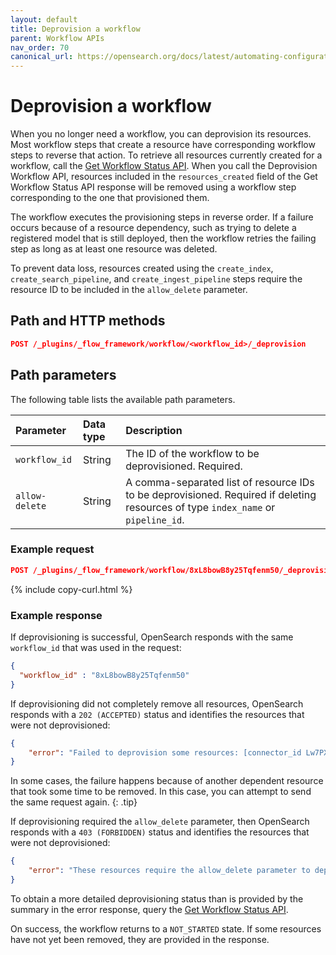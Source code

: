 ```yaml
---
layout: default
title: Deprovision a workflow
parent: Workflow APIs
nav_order: 70
canonical_url: https://opensearch.org/docs/latest/automating-configurations/api/deprovision-workflow/
---
```


# Deprovision a workflow

When you no longer need a workflow, you can deprovision its resources. Most workflow steps that create a resource have corresponding workflow steps to reverse that action. To retrieve all resources currently created for a workflow, call the [Get Workflow Status API]({{site.url}}{{site.baseurl}}/automating-configurations/api/get-workflow-status/). When you call the Deprovision Workflow API, resources included in the `resources_created` field of the Get Workflow Status API response will be removed using a workflow step corresponding to the one that provisioned them.

The workflow executes the provisioning steps in reverse order. If a failure occurs because of a resource dependency, such as trying to delete a registered model that is still deployed, then the workflow retries the failing step as long as at least one resource was deleted.

To prevent data loss, resources created using the `create_index`, `create_search_pipeline`, and `create_ingest_pipeline` steps require the resource ID to be included in the `allow_delete` parameter.

## Path and HTTP methods

```json
POST /_plugins/_flow_framework/workflow/<workflow_id>/_deprovision
``` 

## Path parameters

The following table lists the available path parameters. 

| Parameter | Data type | Description |
| :--- | :--- | :--- |
| `workflow_id` | String | The ID of the workflow to be deprovisioned. Required. |
| `allow-delete` | String | A comma-separated list of resource IDs to be deprovisioned. Required if deleting resources of type `index_name` or `pipeline_id`. |

### Example request

```json
POST /_plugins/_flow_framework/workflow/8xL8bowB8y25Tqfenm50/_deprovision
``` 
{% include copy-curl.html %}

### Example response

If deprovisioning is successful, OpenSearch responds with the same `workflow_id` that was used in the request: 

```json
{
  "workflow_id" : "8xL8bowB8y25Tqfenm50"
}
```

If deprovisioning did not completely remove all resources, OpenSearch responds with a `202 (ACCEPTED)` status and identifies the resources that were not deprovisioned:

```json
{
    "error": "Failed to deprovision some resources: [connector_id Lw7PX4wBfVtHp98y06wV]."
}
```

In some cases, the failure happens because of another dependent resource that took some time to be removed. In this case, you can attempt to send the same request again.
{: .tip}

If deprovisioning required the `allow_delete` parameter, then OpenSearch responds with a `403 (FORBIDDEN)` status and identifies the resources that were not deprovisioned:

```json
{
    "error": "These resources require the allow_delete parameter to deprovision: [index_name my-index]."
}
```

To obtain a more detailed deprovisioning status than is provided by the summary in the error response, query the [Get Workflow Status API]({{site.url}}{{site.baseurl}}/automating-configurations/api/get-workflow-status/). 

On success, the workflow returns to a `NOT_STARTED` state. If some resources have not yet been removed, they are provided in the response.